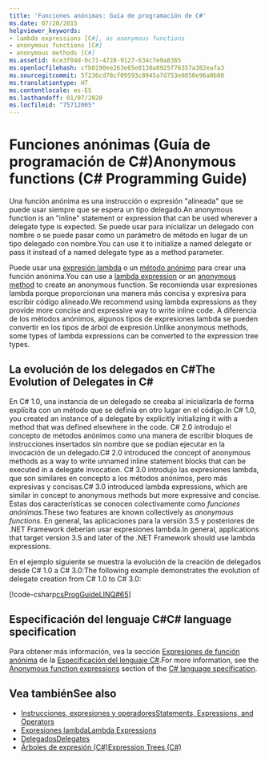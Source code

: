 ```yaml
---
title: 'Funciones anónimas: Guía de programación de C#'
ms.date: 07/20/2015
helpviewer_keywords:
- lambda expressions [C#], as anonymous functions
- anonymous functions [C#]
- anonymous methods [C#]
ms.assetid: 6ce3f04d-0c71-4728-9127-634c7e9a8365
ms.openlocfilehash: cfb0190ee263e65e8130a8925f76357a382eafa3
ms.sourcegitcommit: 5f236cd78cf09593c8945a7d753e0850e96a0b80
ms.translationtype: HT
ms.contentlocale: es-ES
ms.lasthandoff: 01/07/2020
ms.locfileid: "75712005"
---
```

# <a name="anonymous-functions-c-programming-guide"></a><span data-ttu-id="1c2d6-102">Funciones anónimas (Guía de programación de C#)</span><span class="sxs-lookup"><span data-stu-id="1c2d6-102">Anonymous functions (C# Programming Guide)</span></span>

<span data-ttu-id="1c2d6-103">Una función anónima es una instrucción o expresión "alineada" que se puede usar siempre que se espera un tipo delegado.</span><span class="sxs-lookup"><span data-stu-id="1c2d6-103">An anonymous function is an "inline" statement or expression that can be used wherever a delegate type is expected.</span></span> <span data-ttu-id="1c2d6-104">Se puede usar para inicializar un delegado con nombre o se puede pasar como un parámetro de método en lugar de un tipo delegado con nombre.</span><span class="sxs-lookup"><span data-stu-id="1c2d6-104">You can use it to initialize a named delegate or pass it instead of a named delegate type as a method parameter.</span></span>

<span data-ttu-id="1c2d6-105">Puede usar una [expresión lambda](lambda-expressions.md) o un [método anónimo](../../language-reference/operators/delegate-operator.md) para crear una función anónima.</span><span class="sxs-lookup"><span data-stu-id="1c2d6-105">You can use a [lambda expression](lambda-expressions.md) or an [anonymous method](../../language-reference/operators/delegate-operator.md) to create an anonymous function.</span></span> <span data-ttu-id="1c2d6-106">Se recomienda usar expresiones lambda porque proporcionan una manera más concisa y expresiva para escribir código alineado.</span><span class="sxs-lookup"><span data-stu-id="1c2d6-106">We recommend using lambda expressions as they provide more concise and expressive way to write inline code.</span></span> <span data-ttu-id="1c2d6-107">A diferencia de los métodos anónimos, algunos tipos de expresiones lambda se pueden convertir en los tipos de árbol de expresión.</span><span class="sxs-lookup"><span data-stu-id="1c2d6-107">Unlike anonymous methods, some types of lambda expressions can be converted to the expression tree types.</span></span>

## <a name="the-evolution-of-delegates-in-c"></a><span data-ttu-id="1c2d6-108">La evolución de los delegados en C\#</span><span class="sxs-lookup"><span data-stu-id="1c2d6-108">The Evolution of Delegates in C\#</span></span>

 <span data-ttu-id="1c2d6-109">En C# 1.0, una instancia de un delegado se creaba al inicializarla de forma explícita con un método que se definía en otro lugar en el código.</span><span class="sxs-lookup"><span data-stu-id="1c2d6-109">In C# 1.0, you created an instance of a delegate by explicitly initializing it with a method that was defined elsewhere in the code.</span></span> <span data-ttu-id="1c2d6-110">C# 2.0 introdujo el concepto de métodos anónimos como una manera de escribir bloques de instrucciones insertados sin nombre que se podían ejecutar en la invocación de un delegado.</span><span class="sxs-lookup"><span data-stu-id="1c2d6-110">C# 2.0 introduced the concept of anonymous methods as a way to write unnamed inline statement blocks that can be executed in a delegate invocation.</span></span> <span data-ttu-id="1c2d6-111">C# 3.0 introdujo las expresiones lambda, que son similares en concepto a los métodos anónimos, pero más expresivas y concisas.</span><span class="sxs-lookup"><span data-stu-id="1c2d6-111">C# 3.0 introduced lambda expressions, which are similar in concept to anonymous methods but more expressive and concise.</span></span> <span data-ttu-id="1c2d6-112">Estas dos características se conocen colectivamente como *funciones anónimas*.</span><span class="sxs-lookup"><span data-stu-id="1c2d6-112">These two features are known collectively as *anonymous functions*.</span></span> <span data-ttu-id="1c2d6-113">En general, las aplicaciones para la versión 3.5 y posteriores de .NET Framework deberían usar expresiones lambda.</span><span class="sxs-lookup"><span data-stu-id="1c2d6-113">In general, applications that target version 3.5 and later of the .NET Framework should use lambda expressions.</span></span>  
  
 <span data-ttu-id="1c2d6-114">En el ejemplo siguiente se muestra la evolución de la creación de delegados desde C# 1.0 a C# 3.0:</span><span class="sxs-lookup"><span data-stu-id="1c2d6-114">The following example demonstrates the evolution of delegate creation from C# 1.0 to C# 3.0:</span></span>  
  
 [!code-csharp[csProgGuideLINQ#65](~/samples/snippets/csharp/VS_Snippets_VBCSharp/csProgGuideLINQ/CS/csRef30LangFeatures_2.cs#65)]  
  
## <a name="c-language-specification"></a><span data-ttu-id="1c2d6-115">Especificación del lenguaje C#</span><span class="sxs-lookup"><span data-stu-id="1c2d6-115">C# language specification</span></span>

<span data-ttu-id="1c2d6-116">Para obtener más información, vea la sección [Expresiones de función anónima](~/_csharplang/spec/expressions.md#anonymous-function-expressions) de la [Especificación del lenguaje C#](~/_csharplang/spec/introduction.md).</span><span class="sxs-lookup"><span data-stu-id="1c2d6-116">For more information, see the [Anonymous function expressions](~/_csharplang/spec/expressions.md#anonymous-function-expressions) section of the [C# language specification](~/_csharplang/spec/introduction.md).</span></span>
  
## <a name="see-also"></a><span data-ttu-id="1c2d6-117">Vea también</span><span class="sxs-lookup"><span data-stu-id="1c2d6-117">See also</span></span>

- [<span data-ttu-id="1c2d6-118">Instrucciones, expresiones y operadores</span><span class="sxs-lookup"><span data-stu-id="1c2d6-118">Statements, Expressions, and Operators</span></span>](./index.md)
- [<span data-ttu-id="1c2d6-119">Expresiones lambda</span><span class="sxs-lookup"><span data-stu-id="1c2d6-119">Lambda Expressions</span></span>](./lambda-expressions.md)
- [<span data-ttu-id="1c2d6-120">Delegados</span><span class="sxs-lookup"><span data-stu-id="1c2d6-120">Delegates</span></span>](../delegates/index.md)
- [<span data-ttu-id="1c2d6-121">Árboles de expresión (C#)</span><span class="sxs-lookup"><span data-stu-id="1c2d6-121">Expression Trees (C#)</span></span>](../concepts/expression-trees/index.md)

